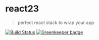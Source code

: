 # react23
> perfect react stack to wrap your app

[![Build Status](https://travis-ci.com/stackr23/react23.svg?branch=master)](https://travis-ci.com/stackr23/react23) [![Greenkeeper badge](https://badges.greenkeeper.io/stackr23/react23.svg)](https://greenkeeper.io/)  
